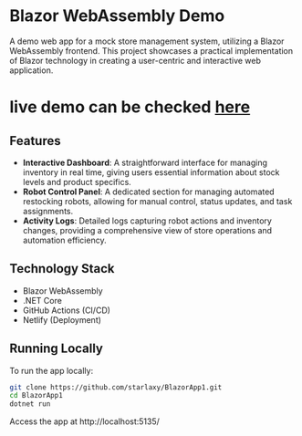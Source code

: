 # Blazor WebAssembly Demo

A demo web app for a mock store management system, utilizing a Blazor WebAssembly frontend. This project showcases a practical implementation of Blazor technology in creating a user-centric and interactive web application.

# live demo can be checked [here](https://guileless-mandazi-54efcd.netlify.app/dashboard)

## Features
- **Interactive Dashboard**: A straightforward interface for managing inventory in real time, giving users essential information about stock levels and product specifics.
- **Robot Control Panel**: A dedicated section for managing automated restocking robots, allowing for manual control, status updates, and task assignments.
- **Activity Logs**: Detailed logs capturing robot actions and inventory changes, providing a comprehensive view of store operations and automation efficiency.

## Technology Stack
- Blazor WebAssembly
- .NET Core
- GitHub Actions (CI/CD)
- Netlify (Deployment)
## Running Locally
To run the app locally:
   ```bash
   git clone https://github.com/starlaxy/BlazorApp1.git
   cd BlazorApp1
   dotnet run
```
Access the app at http://localhost:5135/
